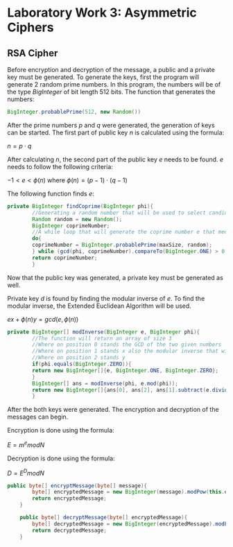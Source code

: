 # Laboratory Work 3: Asymmetric Ciphers

## RSA Cipher

Before encryption and decryption of the message, a public and a private key must be generated.
To generate the keys, first the program will generate 2 random prime numbers. In this program, the numbers
will be of the type *BigInteger* of bit length 512 bits. The function that generates the numbers: 

```java
BigInteger.probablePrime(512, new Random())
```

After the prime numbers *p* and *q* were generated, the generation of keys can be started.
The first part of public key *n* is calculated using the formula:

$n = p \cdot q$

After calculating *n*, the second part of the public key *e* needs to be found. *e* needs to follow the following criteria:

$-1 < e < \phi (n)$ where $\phi (n) = (p - 1)\cdot (q - 1)$

The following function finds *e*:
```java
private BigInteger findCoprime(BigInteger phi){
        //Generating a random number that will be used to select candidates to be tested for primality as a set of bits
        Random random = new Random();
        BigInteger coprimeNumber;
        //A while loop that will generate the coprime number e that meets the criteria -1 < e < phi(n)
        do{
        coprimeNumber = BigInteger.probablePrime(maxSize, random);
        } while (gcd(phi, coprimeNumber).compareTo(BigInteger.ONE) > 0 && coprimeNumber.compareTo(phi) < 0);
        return coprimeNumber;
        }
```

Now that the public key was generated, a private key must be generated as well. 

Private key *d* is found by finding the modular inverse of *e*. 
To find the modular inverse, the Extended Euclidean Algorithm will be used.

$ex + \phi (n)y = gcd(e, \phi (n))$


```java
private BigInteger[] modInverse(BigInteger e, BigInteger phi){
        //The function will return an array of size 3
        //Where on position 0 stands the GCD of the two given numbers
        //Where on position 1 stands x also the modular inverse that will be extracted
        //Where on position 2 stands y
        if(phi.equals(BigInteger.ZERO)){
        return new BigInteger[]{e, BigInteger.ONE, BigInteger.ZERO};
        }
        BigInteger[] ans = modInverse(phi, e.mod(phi));
        return new BigInteger[]{ans[0], ans[2], ans[1].subtract(e.divide(phi).multiply(ans[2]))};
        }
```

After the both keys were generated. The encryption and decryption of the messages can begin. 

Encryption is done using the formula:

$E = m^{e} mod N$

Decryption is done using the formula:

$D = E^{D} mod N$
```java
public byte[] encryptMessage(byte[] message){
        byte[] encryptedMessage = new BigInteger(message).modPow(this.e, this.n).toByteArray();
        return encryptedMessage;
    }

    public byte[] decryptMessage(byte[] encryptedMessage){
        byte[] decryptedMessage = new BigInteger(encryptedMessage).modPow(this.d, this.n).toByteArray();
        return decryptedMessage;
    }
```